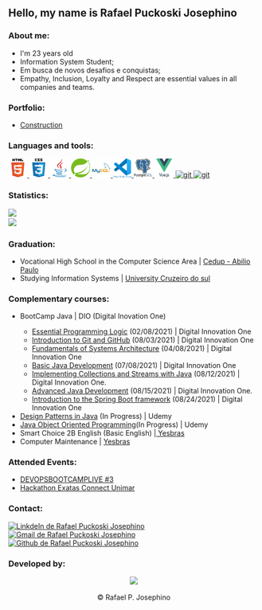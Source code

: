 ## Hello, my name is Rafael Puckoski Josephino

### About me:
<div>
  <ul>
    <li>I'm 23 years old</li>
    <li>Information System Student;</li>
    <li>Em busca de novos desafios e conquistas;</li>
    <li>Empathy, Inclusion, Loyalty and Respect are essential values in all companies and teams.</li>
  </ul>
</div>

### Portfolio:
<div>
<ul>
<li>
    <a target="_balck" href="https://github.com/RafaelPJosephino">Construction</a>
  </li>
</div>



### Languages and tools:
<div>
  <a target="_blank" href="https://www.w3schools.com/tags/default.asp" rel="nofollow">
    <img alt="html5" width="38px" src="https://raw.githubusercontent.com/devicons/devicon/00f02ef57fb7601fd1ddcc2fe6fe670fef3ae3e4/icons/html5/html5-original-wordmark.svg" />
  </a>
  <a target="_blank" href="https://www.w3schools.com/cssref/default.asp" rel="nofollow">
    <img alt="css3" width="38px" src="https://raw.githubusercontent.com/devicons/devicon/00f02ef57fb7601fd1ddcc2fe6fe670fef3ae3e4/icons/css3/css3-original-wordmark.svg" />
  </a>
  <a target="_blank" href="https://www.w3schools.com/java/default.aspp" rel="nofollow">
    <img alt="java" width="38px" src="https://raw.githubusercontent.com/devicons/devicon/00f02ef57fb7601fd1ddcc2fe6fe670fef3ae3e4/icons/java/java-original.svg" />
  </a>
   <a target="_blank" href="https://spring.io" rel="nofollow">
    <img alt="Spring" width="38px" src="https://raw.githubusercontent.com/devicons/devicon/2ae2a900d2f041da66e950e4d48052658d850630/icons/spring/spring-original.svg" />
  </a>
  <a target="_blank" href="https://www.w3schools.com/mysql/default.asp" rel="nofollow">
    <img alt="MySQL" width="38px" src="https://raw.githubusercontent.com/devicons/devicon/00f02ef57fb7601fd1ddcc2fe6fe670fef3ae3e4/icons/mysql/mysql-original-wordmark.svg" />
  </a>
    <a target="_blank" href="https://code.visualstudio.com/docs" rel="nofollow">
    <img alt="VScode" width="38px" src="https://raw.githubusercontent.com/devicons/devicon/00f02ef57fb7601fd1ddcc2fe6fe670fef3ae3e4/icons/vscode/vscode-original-wordmark.svg" />
  </a>
  <a target="_blank" href="https://www.postgresql.org/docs/current/" rel="nofollow">
    <img alt="PostgreSQL" width="38px" src="https://raw.githubusercontent.com/devicons/devicon/00f02ef57fb7601fd1ddcc2fe6fe670fef3ae3e4/icons/postgresql/postgresql-original-wordmark.svg" />
  </a>
   <a target="_blank" href="https://v3.vuejs.org/guide/introduction.html" rel="nofollow">
    <img alt="Vue.Js" width="38px" src="https://raw.githubusercontent.com/devicons/devicon/00f02ef57fb7601fd1ddcc2fe6fe670fef3ae3e4/icons/vuejs/vuejs-original-wordmark.svg" />
  </a>
    <a target="_blank" href="https://www.w3schools.com/default.asp" rel="nofollow">
    <img alt="git" width="38px" src="https://cdn.jsdelivr.net/gh/devicons/devicon/icons/git/git-plain.svg" />
  </a>
    <a target="_blank" href="https://docs.sencha.com/extjs/6.5.3/index.html" rel="nofollow">
    <img alt="git" width="25px" height="38px" src="https://docs.sencha.com/assets/images/sencha_logo_thumb.png" />
  </a>
</div>

### Statistics:
<div>
        <a href="https://github.com/RafaelPJosephino">
  <img height="180em" src="https://github-readme-stats.vercel.app/api?username=RafaelPJosephino&show_icons=true&theme=radical"/></a></div><div>
  <a href="https://github.com/RafaelPJosephino">
  <img height="180em" src="https://github-readme-stats.vercel.app/api/top-langs/?username=RafaelPJosephino&layout=compact&langs_count=7&theme=radical"/></a>
</div>

### Graduation:
<div>
   <ul>
   <li>Vocational High School in the Computer Science Area | <a href="https://www.cedupcriciuma.com.br">Cedup - Abilio Paulo</a> </li>
   <li>Studying Information Systems | <a href="https://www.esucri.com.br">University Cruzeiro do sul</a> </li>
   </ul>
</div>

### Complementary courses:
<div>
    <ul>
    <li>BootCamp Java | DIO (Digital Inovation One)</li>
        <ul>
             <li><a target="_blank" href="https://certificates.digitalinnovation.one/D66B9EB3" rel="nofollow">Essential Programming Logic</a> (02/08/2021) | Digital Innovation One</li>
             <li><a target="_blank" href="https://certificates.digitalinnovation.one/5DE964CA" rel="nofollow">Introduction to Git and GitHub</a> (08/03/2021) | Digital Innovation One</li>
             <li><a target="_blank" href="https://certificates.digitalinnovation.one/68D934D1" rel="nofollow">Fundamentals of Systems Architecture</a> (04/08/2021) | Digital Innovation One</li>
             <li><a target="_blank" href="https://certificates.digitalinnovation.one/345D42E5" rel="nofollow">Basic Java Development</a> (07/08/2021) | Digital Innovation One</li>
             <li><a target="_blank" href="https://certificates.digitalinnovation.one/D651F37B" rel="nofollow">Implementing Collections and Streams with Java</a> (08/12/2021) | Digital Innovation One.</li>
             <li><a target="_blank" href="https://certificates.digitalinnovation.one/B16D9132" rel="nofollow">Advanced Java Development</a> (08/15/2021) | Digital Innovation One.</li>
             <li><a target="_blank" href="https://certificates.digitalinnovation.one/1A057692" rel="nofollow">Introduction to the Spring Boot framework</a> (08/24/2021) | Digital Innovation One</li>
        </ul>
    <li><a target="_blank" href="https://www.udemy.com/course/padroes-de-projeto-em-java-na-pratica/">Design Patterns in Java</a> (In Progress) | Udemy</li>
    <li><a target="_blank" href="https://www.udemy.com/course/java-curso-completo/">Java Object Oriented Programming</a>(In Progress) | Udemy</li>
    <li>Smart Choice 2B English (Basic English) |<a target="_blank" href="https://ybrcursos.com.br"> Yesbras</a></li>
    <li>Computer Maintenance | <a target="_blank" href="https://ybrcursos.com.br">Yesbras</a></li>
   </ul>
</div>
  
### Attended Events:
<div>
    <ul>
      <li><a target="_blank" href="https://www.sympla.com.br/download-certificado?t=noSonlLypvcm6JEbNHZzx2pJJtjMUY0XATAP2Ya0CKo" >DEVOPSBOOTCAMPLIVE #3</a> </li>
      <li><a target="_blank" href="https://vp2uploads.s3.amazonaws.com/11575/certificado/c37b8022ddea847f87469f3bac5c06ef88ce14c0.pdf" >Hackathon Exatas Connect Unimar</a> </li>
    </ul>
</div>

### Contact:
<div>
    <a target="_blank" href="www.linkedin.com/in/rafael-puckoski-josephino" rel="nofollow">
    <img alt="LinkdeIn de Rafael Puckoski Josephino" src="https://img.shields.io/badge/LinkedIn-0077B5?style=for-the-badge&logo=linkedin&logoColor=white">
    </a>
      <a target="_blank" href="mailto:Rafael.puckoski.josephino@gmail.com?Subject=Título%20da%20mensagem" rel="nofollow">
      <img alt="Gmail de Rafael Puckoski Josephino" src="https://img.shields.io/badge/Gmail-D14836?style=for-the-badge&logo=gmail&logoColor=white">
    </a>
    <a target="_blank" href="https://github.com/RafaelPJosephino" rel="nofollow">
      <img alt="Github de Rafael Puckoski Josephino" src="https://img.shields.io/badge/GitHub-100000?style=for-the-badge&logo=github&logoColor=white">
    </a>
</div>


###  Developed by:
<div align="center"  border-radius:100px>
  <a target="_blank" href="https://github.com/RafaelPJosephino" >
    <img height="180em" id="foto"  src="https://avatars.githubusercontent.com/u/87491488?s=400&u=6613e283ea92675578f0bb4e0e686eace74c0390&v=4">
  </a>
  <p>&copy Rafael P. Josephino</p>
</div>

